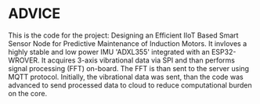 # ADVICE
This is the code for the project: Designing an Efficient IIoT Based Smart Sensor Node for Predictive Maintenance of Induction Motors. It invloves a highly stable and low power IMU 'ADXL355' integrated with an ESP32-WROVER. It acquires 3-axis vibrational data via SPI and than performs signal processing (FFT) on-board. The FFT is than sent to the server using MQTT protocol. Initially, the vibrational data was sent, than the code was advanced to send processed data to cloud to reduce computational burden on the core.  
